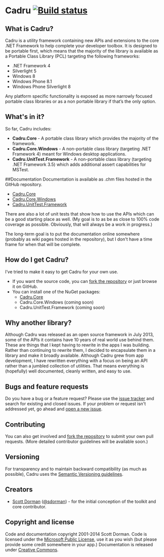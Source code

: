 # Cadru [![Build status](https://ci.appveyor.com/api/projects/status/3t0p4d04fyqtiun5?svg=true&retina=true)](https://ci.appveyor.com/project/scottdorman/cadru)

## What is Cadru?
Cadru is a utility framework containing new APIs and extensions to the core .NET Framework
to help complete your developer toolbox. It is designed to be portable first, which means that the majority
of the library is available as a Portable Class Library (PCL) targeting the following frameworks:

* .NET Framework 4
* Silverlight 5
* Windows 8
* Windows Phone 8.1
* Windows Phone Silverlight 8

Any platform specific functionality is exposed as more narrowly focused portable class libraries or as a non portable library if that’s the only option.

## What's in it?
So far, Cadru includes:

* **Cadru.Core** - A portable class library which provides the majority of the framework.
* **Cadru.Core.Windows** - A non-portable class library (targeting .NET Framework 4) meant for Windows desktop applications.
* **Cadru.UnitTest.Framework** - A non-portable class library (targeting .NET Framework 3.5) which adds additional assert capabilities for MSTest.

##Documentation
Documentation is available as .chm files hosted in the GitHub repository.

* [Cadru.Core](https://github.com/scottdorman/cadru/blob/master/docs/Help/Cadru.Core.Documentation.chm)
* [Cadru.Core.Windows](https://github.com/scottdorman/cadru/blob/master/docs/Help/Cadru.Core.Documentation.chm)
* [Cadru.UnitTest.Framework](https://github.com/scottdorman/cadru/blob/master/docs/Help/Cadru.UnitTest.Framework.Documentation.chm)

There are also a lot of unit tests that show how to use the APIs which can be a good starting place as well. (My goal is to as be as close to 100% code coverage as possible. Obviously, that will always be a work in progress.) 

The long-term goal is to put the documentation online somewhere (probably as wiki pages hosted in the repository), but I don't have a time frame for when that will be complete.

## How do I get Cadru?
I’ve tried to make it easy to get Cadru for your own use.

* If you want the source code, you can [fork the repository](https://github.com/scottdorman/cadru/fork) or just browse it on GitHub.
* You can install one of the NuGet packages:
   * [Cadru.Core](https://www.nuget.org/packages/Cadru.Core/)
   * Cadru.Core.Windows (coming soon)
   * Cadru.UnitTest.Framework (coming soon)

## Why another library?
Although Cadru was released as an open source framework in July 2013, some of the APIs it contains have 10 years of real world use behind them. These are things that I kept having to rewrite in the apps I was building. Rather than continuing to rewrite them, I decided to encapsulate them in a library and make it broadly available. Although Cadru grew from app development, I have rewritten everything with a focus on being an API rather than a jumbled collection of utilities. That means everything is (hopefully) well documented, cleanly written, and easy to use.

## Bugs and feature requests
Do you have a bug or a feature request? Please use the [issue tracker](https://github.com/scottdorman/cadru/issues) and search for existing and closed issues. If your problem or request isn't addressed yet, go ahead and [open a new issue](https://github.com/scottdorman/cadru/issues/new). 

## Contributing
You can also get involved and [fork the repository](https://github.com/scottdorman/cadru/fork) to submit your own pull requests. (More detailed contributor guidelines will be available soon.)

## Versioning
For transparency and to maintain backward compatibility (as much as possible), Cadru uses the [Semantic Versioning guidelines](http://semver.org/).

## Creators
* [Scott Dorman](http://about.me/scottdorman) ([@sdorman](http://twitter.com/sdorman)) - for the initial conception of the toolkit and core contributor.

## Copyright and license
Code and documentation copyright 2001-2014 Scott Dorman. Code is licensed under the [Microsoft Public License](http://opensource.org/licenses/Ms-PL.html), use it as you wish (but please 
provide some credit somewhere in your app.) Documentation is released under [Creative Commons](https://github.com/scottdorman/cadru/blob/master/docs/LICENSE).

